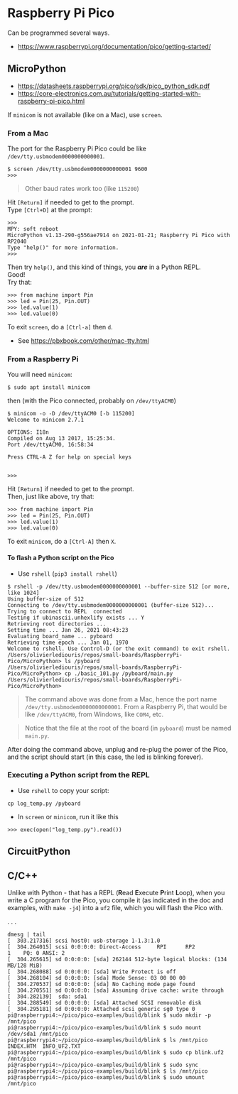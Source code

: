 # Raspberry Pi Pico
Can be programmed several ways.


- <https://www.raspberrypi.org/documentation/pico/getting-started/>

## MicroPython
- <https://datasheets.raspberrypi.org/pico/sdk/pico_python_sdk.pdf>
- <https://core-electronics.com.au/tutorials/getting-started-with-raspberry-pi-pico.html>

If `minicom` is not available (like on a Mac), use `screen`.  

### From a Mac
The port for the Raspberry Pi Pico could be like `/dev/tty.usbmodem0000000000001`.  

```
$ screen /dev/tty.usbmodem0000000000001 9600
>>>
```
> Other baud rates work too (like `115200`)

Hit `[Return]` if needed to get to the prompt.  
Type `[Ctrl+D]` at the prompt:
```
>>> 
MPY: soft reboot
MicroPython v1.13-290-g556ae7914 on 2021-01-21; Raspberry Pi Pico with RP2040
Type "help()" for more information.
>>> 
```
Then try `help()`, and this kind of things, you _**are**_ in a Python REPL.  
Good!  
Try that:
```
>>> from machine import Pin
>>> led = Pin(25, Pin.OUT)
>>> led.value(1)
>>> led.value(0)
```
To exit `screen`, do a `[Ctrl-a]` then `d`.

- See <https://pbxbook.com/other/mac-tty.html>

### From a Raspberry Pi
You will need `minicom`:
```
$ sudo apt install minicom
```
then (with the Pico connected, probably on `/dev/ttyACM0`)
```
$ minicom -o -D /dev/ttyACM0 [-b 115200]
Welcome to minicom 2.7.1

OPTIONS: I18n 
Compiled on Aug 13 2017, 15:25:34.
Port /dev/ttyACM0, 16:58:34

Press CTRL-A Z for help on special keys


>>> 
```
Hit `[Return]` if needed to get to the prompt.  
Then, just like above, try that:
```
>>> from machine import Pin
>>> led = Pin(25, Pin.OUT)
>>> led.value(1)
>>> led.value(0)
```
To exit `minicom`, do a `[Ctrl-A]` then `X`.

#### To flash a Python script on the Pico
- Use `rshell` (`pip3 install rshell`)
```
$ rshell -p /dev/tty.usbmodem0000000000001 --buffer-size 512 [or more, like 1024]
Using buffer-size of 512
Connecting to /dev/tty.usbmodem0000000000001 (buffer-size 512)...
Trying to connect to REPL  connected
Testing if ubinascii.unhexlify exists ... Y
Retrieving root directories ... 
Setting time ... Jan 26, 2021 08:43:23
Evaluating board_name ... pyboard
Retrieving time epoch ... Jan 01, 1970
Welcome to rshell. Use Control-D (or the exit command) to exit rshell.
/Users/olivierlediouris/repos/small-boards/RaspberryPi-Pico/MicroPython> ls /pyboard
/Users/olivierlediouris/repos/small-boards/RaspberryPi-Pico/MicroPython> cp ./basic_101.py /pyboard/main.py
/Users/olivierlediouris/repos/small-boards/RaspberryPi-Pico/MicroPython>
```
> The command above was done from a Mac, hence the port name `/dev/tty.usbmodem0000000000001`.
> From a Raspberry Pi, that would be like `/dev/ttyACM0`, from Windows, like `COM4`, etc.

> Notice that the file at the root of the board (in `pyboard`) must be named `main.py`.

After doing the command above, unplug and re-plug the power of the Pico, and
the script should start (in this case, the led is blinking forever).

### Executing a Python script from the REPL
- Use `rshell` to copy your script:
```
cp log_temp.py /pyboard
``` 
- In `screen` or `minicom`, run it like this
```
>>> exec(open("log_temp.py").read())
``` 

## CircuitPython


## C/C++
Unlike with Python - that has a REPL (**R**ead **E**xecute **P**rint **L**oop), when you write a C program for the Pico, 
you compile it (as indicated in the doc and examples, with `make -j4`)
into a `uf2` file, which you will flash the Pico with.

. . .
```
dmesg | tail
[  303.217316] scsi host0: usb-storage 1-1.3:1.0
[  304.264015] scsi 0:0:0:0: Direct-Access     RPI      RP2              1    PQ: 0 ANSI: 2
[  304.265615] sd 0:0:0:0: [sda] 262144 512-byte logical blocks: (134 MB/128 MiB)
[  304.268088] sd 0:0:0:0: [sda] Write Protect is off
[  304.268104] sd 0:0:0:0: [sda] Mode Sense: 03 00 00 00
[  304.270537] sd 0:0:0:0: [sda] No Caching mode page found
[  304.270551] sd 0:0:0:0: [sda] Assuming drive cache: write through
[  304.282139]  sda: sda1
[  304.288549] sd 0:0:0:0: [sda] Attached SCSI removable disk
[  304.295181] sd 0:0:0:0: Attached scsi generic sg0 type 0
pi@raspberrypi4:~/pico/pico-examples/build/blink $ sudo mkdir -p /mnt/pico
pi@raspberrypi4:~/pico/pico-examples/build/blink $ sudo mount /dev/sda1 /mnt/pico
pi@raspberrypi4:~/pico/pico-examples/build/blink $ ls /mnt/pico
INDEX.HTM  INFO_UF2.TXT
pi@raspberrypi4:~/pico/pico-examples/build/blink $ sudo cp blink.uf2 /mnt/pico
pi@raspberrypi4:~/pico/pico-examples/build/blink $ sudo sync
pi@raspberrypi4:~/pico/pico-examples/build/blink $ ls /mnt/pico
pi@raspberrypi4:~/pico/pico-examples/build/blink $ sudo umount /mnt/pico
```